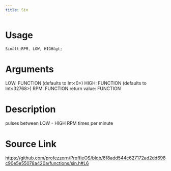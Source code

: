 ```yaml
---
title: Sin
---
```


# Usage
```cpp
Sin&lt;RPM, LOW, HIGH&gt;
```

# Arguments
LOW: FUNCTION (defaults to Int<0>)
HIGH: FUNCTION (defaults to Int<32768>)
RPM: FUNCTION
return value: FUNCTION

# Description
pulses between LOW - HIGH RPM times per minute

# Source Link
https://github.com/profezzorn/ProffieOS/blob/6f8add544c627172ad2dd698c90e5e55078a420a/functions/sin.h#L6
